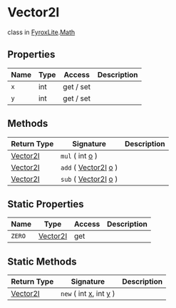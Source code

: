 # Vector2I
class in [FyroxLite](../../scripting_api.md).[Math](../Math.md)
## Properties
| Name | Type | Access | Description |
|---|---|---|---|
| `x` | int | get / set |  |
| `y` | int | get / set |  |
## Methods
| Return Type | Signature | Description |
|---|---|---|
| [Vector2I](../Math/Vector2I.md) | `mul` ( int <ins>o</ins> ) |  |
| [Vector2I](../Math/Vector2I.md) | `add` ( [Vector2I](../Math/Vector2I.md) <ins>o</ins> ) |  |
| [Vector2I](../Math/Vector2I.md) | `sub` ( [Vector2I](../Math/Vector2I.md) <ins>o</ins> ) |  |
## Static Properties
| Name | Type | Access | Description |
|---|---|---|---|
| `ZERO` | [Vector2I](../Math/Vector2I.md) | get |  |
## Static Methods
| Return Type | Signature | Description |
|---|---|---|
| [Vector2I](../Math/Vector2I.md) | `new` ( int <ins>x</ins>, int <ins>y</ins> ) |  |

